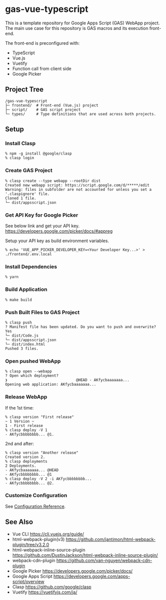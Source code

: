# gas-vue-typescript

This is a template repository for Google Apps Script (GAS) WebApp project.  
The main use case for this repository is GAS macros and its execution front-end.

The front-end is preconfigured with: 
- TypeScript
- Vue.js
- Vuetify
- Function call from client side
- Google Picker

## Project Tree

```
/gas-vue-typescript
├─ frontend/  # Front-end (Vue.js) project
├─ script/    # GAS script project
└─ types/     # Type definitions that are used across both projects.
```

## Setup

### Install Clasp

```console
% npm -g install @google/clasp
% clasp login
```

### Create GAS Project
```console
% clasp create --type webapp --rootDir dist
Created new webapp script: https://script.google.com/d/*****/edit
Warning: files in subfolder are not accounted for unless you set a '.claspignore' file.
Cloned 1 file.
└─ dist/appsscript.json
```

### Get API Key for Google Picker
See below link and get your API key.  
https://developers.google.com/picker/docs/#appreg

Setup your API key as build environment variables.
```console
% echo 'VUE_APP_PICKER_DEVELOPER_KEY=<Your Developer Key...>' > ./frontend/.env.local
```

### Install Dependencies
```console
% yarn
```

### Build Application
```console
% make build
```

### Push Built Files to GAS Project
```console
% clasp push
? Manifest file has been updated. Do you want to push and overwrite? Yes
└─ dist/Code.js
└─ dist/appsscript.json
└─ dist/index.html
Pushed 3 files.
```

### Open pushed WebApp
```console
% clasp open --webapp
? Open which deployment?
❯                               @HEAD - AKfycbaaaaaaa...
Opening web application: AKfycbaaaaaaa...
```

### Release WebApp
If the 1st time:

```console
% clasp version "First release"
~ 1 Version ~
1 - First release
% clasp deploy -V 1
- AKfycbbbbbbbb... @1.
```

2nd and after:

```console
% clasp version "Another release"
Created version 2.
% clasp deployments
2 Deployments.
- AKfycbaaaaaaa... @HEAD
- AKfycbbbbbbbb... @1
% clasp deploy -V 2 -i AKfycbbbbbbbb...
- AKfycbbbbbbbb... @2.
```

### Customize Configuration
See [Configuration Reference](https://cli.vuejs.org/config/).

## See Also
- Vue CLI https://cli.vuejs.org/guide/
- html-webpack-plugin(v3) https://github.com/jantimon/html-webpack-plugin/tree/v3.2.0
- html-webpack-inline-source-plugin https://github.com/DustinJackson/html-webpack-inline-source-plugin/
- webpack-cdn-plugin https://github.com/van-nguyen/webpack-cdn-plugin
- Google Picker https://developers.google.com/picker/docs/
- Google Apps Script https://developers.google.com/apps-script/overview
- Clasp https://github.com/google/clasp
- Vuetify https://vuetifyjs.com/ja/
